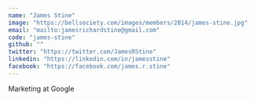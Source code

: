 ```yaml
---
name: "James Stine"
image: "https://bellsociety.com/images/members/2014/james-stine.jpg"
email: "mailto:jamesrichardstine@gmail.com"
code: "james-stine"
github: ""
twitter: "https://twitter.com/JamesRStine"
linkedin: "https://linkedin.com/in/jamesstine"
facebook: "https://facebook.com/james.r.stine"
---
```

Marketing at Google